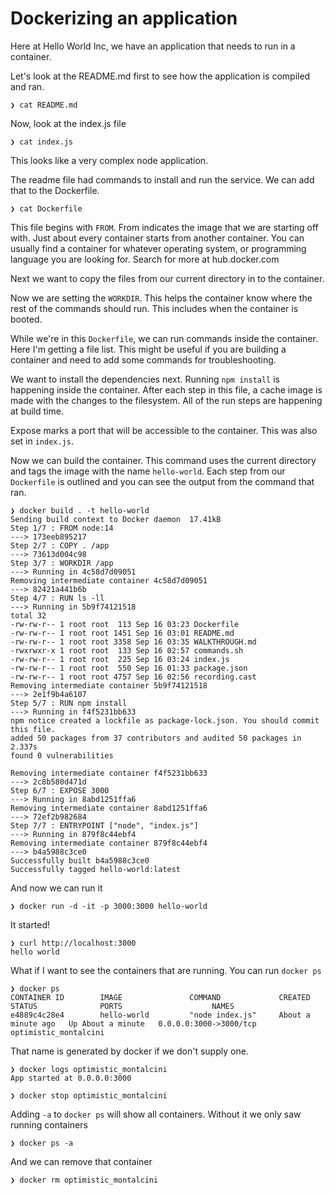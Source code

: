 # Dockerizing an application

Here at Hello World Inc, we have an application that needs to run in a container.

Let's look at the README.md first to see how the application is compiled and ran.

    ❯ cat README.md

Now, look at the index.js file

    ❯ cat index.js

This looks like a very complex node application.

The readme file had commands to install and run the service. We can add that to the Dockerfile.

    ❯ cat Dockerfile

This file begins with `FROM`. From indicates the image that we are starting off with. Just about every container starts from another container. You can usually find a container for whatever operating system, or programming language you are looking for. Search for more at hub.docker.com

Next we want to copy the files from our current directory in to the container.

Now we are setting the `WORKDIR`. This helps the container know where the rest of the commands should run. This includes when the container is booted.

While we're in this `Dockerfile`, we can run commands inside the container. Here I'm getting a file list. This might be useful if you are building a container and need to add some commands for troubleshooting.

We want to install the dependencies next. Running `npm install` is happening inside the container. After each step in this file, a cache image is made with the changes to the filesystem. All of the run steps are happening at build time.

Expose marks a port that will be accessible to the container. This was also set in `index.js`.

Now we can build the container. This command uses the current directory and tags the image with the name `hello-world`. Each step from our `Dockerfile` is outlined and you can see the output from the command that ran.

    ❯ docker build . -t hello-world
    Sending build context to Docker daemon  17.41kB
    Step 1/7 : FROM node:14
    ---> 173eeb895217
    Step 2/7 : COPY . /app
    ---> 73613d004c98
    Step 3/7 : WORKDIR /app
    ---> Running in 4c58d7d09051
    Removing intermediate container 4c58d7d09051
    ---> 82421a441b6b
    Step 4/7 : RUN ls -ll
    ---> Running in 5b9f74121518
    total 32
    -rw-rw-r-- 1 root root  113 Sep 16 03:23 Dockerfile
    -rw-rw-r-- 1 root root 1451 Sep 16 03:01 README.md
    -rw-rw-r-- 1 root root 3358 Sep 16 03:35 WALKTHROUGH.md
    -rwxrwxr-x 1 root root  133 Sep 16 02:57 commands.sh
    -rw-rw-r-- 1 root root  225 Sep 16 03:24 index.js
    -rw-rw-r-- 1 root root  550 Sep 16 01:33 package.json
    -rw-rw-r-- 1 root root 4757 Sep 16 02:56 recording.cast
    Removing intermediate container 5b9f74121518
    ---> 2e1f9b4a6107
    Step 5/7 : RUN npm install
    ---> Running in f4f5231bb633
    npm notice created a lockfile as package-lock.json. You should commit this file.
    added 50 packages from 37 contributors and audited 50 packages in 2.337s
    found 0 vulnerabilities

    Removing intermediate container f4f5231bb633
    ---> 2c8b580d471d
    Step 6/7 : EXPOSE 3000
    ---> Running in 8abd1251ffa6
    Removing intermediate container 8abd1251ffa6
    ---> 72ef2b982684
    Step 7/7 : ENTRYPOINT ["node", "index.js"]
    ---> Running in 879f8c44ebf4
    Removing intermediate container 879f8c44ebf4
    ---> b4a5988c3ce0
    Successfully built b4a5988c3ce0
    Successfully tagged hello-world:latest


And now we can run it

    ❯ docker run -d -it -p 3000:3000 hello-world 

It started! 

    ❯ curl http://localhost:3000
    hello world

What if I want to see the containers that are running. You can run `docker ps`

    ❯ docker ps  
    CONTAINER ID        IMAGE               COMMAND             CREATED              STATUS              PORTS                    NAMES
    e4889c4c28e4        hello-world         "node index.js"     About a minute ago   Up About a minute   0.0.0.0:3000->3000/tcp   optimistic_montalcini

That name is generated by docker if we don't supply one.

    ❯ docker logs optimistic_montalcini
    App started at 0.0.0.0:3000

    ❯ docker stop optimistic_montalcini

Adding `-a` to `docker ps` will show all containers. Without it we only saw running containers

    ❯ docker ps -a

And we can remove that container

    ❯ docker rm optimistic_montalcini
